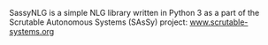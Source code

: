 SassyNLG is a simple NLG library written in Python 3 as a part of the Scrutable Autonomous Systems (SAsSy) project: www.scrutable-systems.org
